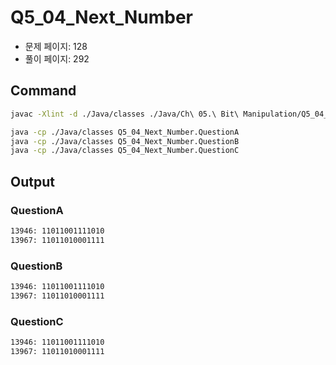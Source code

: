 # Q5_04_Next_Number

- 문제 페이지: 128
- 풀이 페이지: 292

## Command

```sh
javac -Xlint -d ./Java/classes ./Java/Ch\ 05.\ Bit\ Manipulation/Q5_04_Next_Number/*.java

java -cp ./Java/classes Q5_04_Next_Number.QuestionA
java -cp ./Java/classes Q5_04_Next_Number.QuestionB
java -cp ./Java/classes Q5_04_Next_Number.QuestionC
```

## Output

### QuestionA

```txt
13946: 11011001111010
13967: 11011010001111
```

### QuestionB

```txt
13946: 11011001111010
13967: 11011010001111
```

### QuestionC

```txt
13946: 11011001111010
13967: 11011010001111
```
